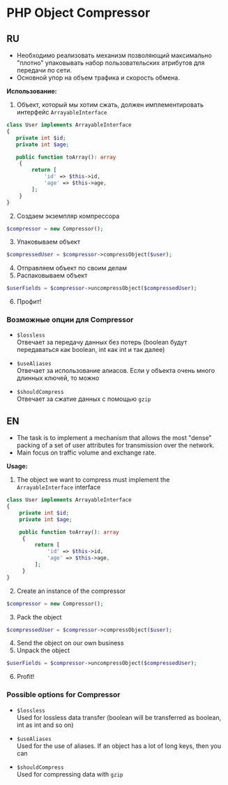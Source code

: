 # PHP Object Compressor

## RU

* Необходимо реализовать механизм позволяющий максимально "плотно" упаковывать набор пользовательских атрибутов для передачи по сети.
* Основной упор на объем трафика и скорость обмена.

**Использование:**

1) Объект, который мы хотим сжать, должен имплементировать интерфейс `ArrayableInterface`
```php
class User implements ArrayableInterface
{
   private int $id;
   private int $age;

   public function toArray(): array
    {
        return [
            'id' => $this->id,
            'age' => $this->age,
        ];
    }
}
```
2) Создаем экземпляр компрессора
```php
$compressor = new Compressor();
```
3) Упаковываем объект
```php
$compressedUser = $compressor->compressObject($user);
```
4) Отправляем объект по своим делам
5) Распаковываем объект
```php
$userFields = $compressor->uncompressObject($compressedUser);
```
6) Профит!

### Возможные опции для Compressor

- `$lossless`  
Отвечает за передачу данных без потерь (boolean будут передаваться как boolean, int как int и так далее)


- `$useAliases`  
Отвечает за использование алиасов. Если у объекта очень много длинных ключей, то можно


- `$shouldCompress`  
Отвечает за сжатие данных с помощью `gzip`

## EN

* The task is to implement a mechanism that allows the most "dense" packing of a set of user attributes for transmission over the network.
* Main focus on traffic volume and exchange rate.

**Usage:**

1) The object we want to compress must implement the `ArrayableInterface` interface
```php
class User implements ArrayableInterface
{
    private int $id;
    private int $age;

    public function toArray(): array
     {
         return [
             'id' => $this->id,
             'age' => $this->age,
         ];
     }
}
```
2) Create an instance of the compressor
```php
$compressor = new Compressor();
```
3) Pack the object
```php
$compressedUser = $compressor->compressObject($user);
```
4) Send the object on our own business
5) Unpack the object
```php
$userFields = $compressor->uncompressObject($compressedUser);
```
6) Profit!

### Possible options for Compressor

- `$lossless`  
Used for lossless data transfer (boolean will be transferred as boolean, int as int and so on)


- `$useAliases`  
Used for the use of aliases. If an object has a lot of long keys, then you can
 

- `$shouldCompress`  
Used for compressing data with `gzip`